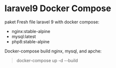 # laravel9 Docker Compose

paket Fresh file laravel 9 with docker compose:
  - nginx:stable-alpine
  - mysql:latest
  - php8:stable-alpine

Docker-compose build nginx, mysql, and apche:
> docker-compose up -d --build


